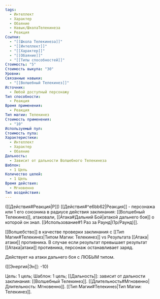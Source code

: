 ```yaml
---
tags:
  - Интеллект
  - Характер
  - Обаяние
  - Навык/ШколаТелекинеза
  - Реакция
Ссылки:
  - "[[Школа Телекинеза]]"
  - "[[Интеллект]]"
  - "[[Характер]]"
  - "[[Обаяние]]"
  - "[[Типы способностей]]"
Стоимость: "5"
Стоимость выкупа: "30"
Уровни: 
Связанные навыки:
  - "[[Волшебный Телекинез]]"
Источник:
  - Любой доступный персонажу
Тип способности:
  - Реакция
Время применения:
  - Реакция
Тип магии: Телекинез
Стоимость применения:
  - "10"
Используемый пул: 
Стоимость пула: 
Характеристики:
  - Интеллект
  - Характер
  - Обаяние
Дальность:
  - Зависит от дальности Волшебного Телекинеза
Шаблон:
  - 1 Цель
Количество целей:
  - 1 Цель
Время действия:
  - Мгновенно
Тип воздействия:
---
```

([[Действия#Реакция|Р]]) [[Действия#^e6bb62|Реакция]] - персонажа или 1 его союзника в радиусе действия заклинания: [[Волшебный Телекинез]], атаковали, [[Атака#Дальний Бой|атакой дальнего боя]] о которой он знал. [[Использование#1 Раз за Раунд|(1р/Раунд)]]. 

[[Волшебство]] в качестве проверки заклинания с [[Тип Магии#Телекинез|Типом Магии: Телекинез]] vs Результата [[Атака|атаки]] противника.  В случае если результат превышает результат [[Атака|атаки]] противника, персонаж останавливает заряд.

Действует на атаки дальнего боя с ЛЮБЫМ типом. 

([[Энергия|Эн]]: -10)

Цель: 1 цель; Шаблон: 1 цель; [[Дальность]]: зависит от дальности заклинания: [[Волшебный Телекинез]]. [[Длительность#Мгновенно|Длительность: Мгновенно]]. [[Тип Магии#Телекинез|Тип Магии: Телекинез]].